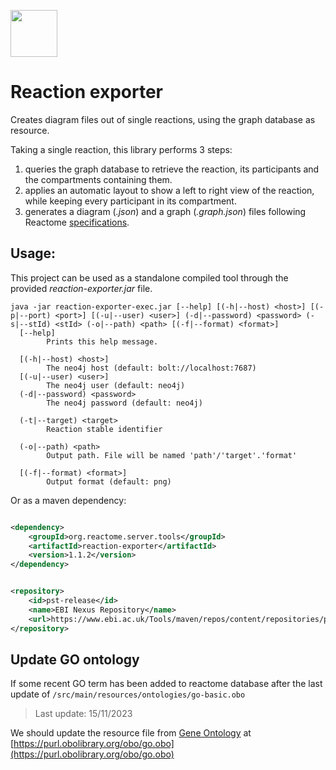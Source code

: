 [<img src=https://user-images.githubusercontent.com/6883670/31999264-976dfb86-b98a-11e7-9432-0316345a72ea.png height=75 />](https://reactome.org)

# Reaction exporter

Creates diagram files out of single reactions, using the graph database as resource.

Taking a single reaction, this library performs 3 steps:

1. queries the graph database to retrieve the reaction, its participants and the compartments containing them.
2. applies an automatic layout to show a left to right view of the reaction, while keeping every participant in its
   compartment.
3. generates a diagram (_.json_) and a graph (_.graph.json_) files following
   Reactome [specifications](https://reactome.org/dev/diagram/pathway-diagram-specs).

## Usage:

This project can be used as a standalone compiled tool through the provided _reaction-exporter.jar_ file.

```
java -jar reaction-exporter-exec.jar [--help] [(-h|--host) <host>] [(-p|--port) <port>] [(-u|--user) <user>] (-d|--password) <password> (-s|--stId) <stId> (-o|--path) <path> [(-f|--format) <format>]
  [--help]
        Prints this help message.

  [(-h|--host) <host>]
        The neo4j host (default: bolt://localhost:7687)
  [(-u|--user) <user>]
        The neo4j user (default: neo4j)
  (-d|--password) <password>
        The neo4j password (default: neo4j)

  (-t|--target) <target>
        Reaction stable identifier

  (-o|--path) <path>
        Output path. File will be named 'path'/'target'.'format'

  [(-f|--format) <format>]
        Output format (default: png)
```

Or as a maven dependency:

```xml

<dependency>
    <groupId>org.reactome.server.tools</groupId>
    <artifactId>reaction-exporter</artifactId>
    <version>1.1.2</version>
</dependency>
```

```xml

<repository>
    <id>pst-release</id>
    <name>EBI Nexus Repository</name>
    <url>https://www.ebi.ac.uk/Tools/maven/repos/content/repositories/pst-release</url>
</repository>
```

## Update GO ontology

If some recent GO term has been added to reactome database after the last update
of `/src/main/resources/ontologies/go-basic.obo`

> Last update: 15/11/2023

We should update the resource file from [Gene Ontology](https://geneontology.org/docs/download-ontology/) at [https://purl.obolibrary.org/obo/go.obo](https://purl.obolibrary.org/obo/go.obo)
